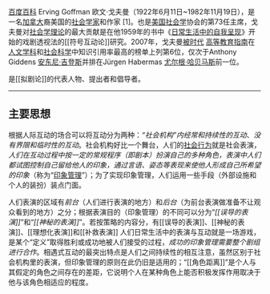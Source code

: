 [百度百科](https://baike.baidu.com/item/%E6%AC%A7%E6%96%87%C2%B7%E6%88%88%E5%A4%AB%E6%9B%BC/5328974)
Erving Goffman 欧文·戈夫曼（1922年6月11日~1982年11月19日），是一名[加拿大](https://baike.baidu.com/item/%E5%8A%A0%E6%8B%BF%E5%A4%A7/145973?fromModule=lemma_inlink)裔美国的[社会学家](https://baike.baidu.com/item/%E7%A4%BE%E4%BC%9A%E5%AD%A6%E5%AE%B6/1216425?fromModule=lemma_inlink)和作家 [1]。也是[美国社会学](https://baike.baidu.com/item/%E7%BE%8E%E5%9B%BD%E7%A4%BE%E4%BC%9A%E5%AD%A6/3291771?fromModule=lemma_inlink)协会的第73任主席，戈夫曼对[社会学理论](https://baike.baidu.com/item/%E7%A4%BE%E4%BC%9A%E5%AD%A6%E7%90%86%E8%AE%BA/4326731?fromModule=lemma_inlink)的最大贡献是在他1959年的书中《[日常生活中的自我呈现](https://baike.baidu.com/item/%E6%97%A5%E5%B8%B8%E7%94%9F%E6%B4%BB%E4%B8%AD%E7%9A%84%E8%87%AA%E6%88%91%E5%91%88%E7%8E%B0/9076383?fromModule=lemma_inlink)》开始的戏剧透视法的[[符号互动论]]研究。2007年，戈夫曼[被时代](https://baike.baidu.com/item/%E8%A2%AB%E6%97%B6%E4%BB%A3/8916900?fromModule=lemma_inlink) [高等教育指南](https://baike.baidu.com/item/%E9%AB%98%E7%AD%89%E6%95%99%E8%82%B2%E6%8C%87%E5%8D%97/10281111?fromModule=lemma_inlink)在[人文学科](https://baike.baidu.com/item/%E4%BA%BA%E6%96%87%E5%AD%A6%E7%A7%91/3705296?fromModule=lemma_inlink)和[社会科学](https://baike.baidu.com/item/%E7%A4%BE%E4%BC%9A%E7%A7%91%E5%AD%A6/18904321?fromModule=lemma_inlink)中知识引用率最高的榜单上列第6位，仅次于Anthony Giddens [安东尼·吉登斯](https://baike.baidu.com/item/%E5%AE%89%E4%B8%9C%E5%B0%BC%C2%B7%E5%90%89%E7%99%BB%E6%96%AF/8005476?fromModule=lemma_inlink)并排在Jürgen Habermas [尤尔根·哈贝马斯](https://baike.baidu.com/item/%E5%B0%A4%E5%B0%94%E6%A0%B9%C2%B7%E5%93%88%E8%B4%9D%E9%A9%AC%E6%96%AF/5044899?fromModule=lemma_inlink)前一位。

是[[拟剧论]]的代表人物、提出者和倡导者。

---
## 主要思想
根据人际互动的场合可以将互动分为两种：*“社会机构”内经常和持续性的互动*、*没有界限和临时性的互动*。社会机构好比一个舞台，人们的[社会行为](https://baike.baidu.com/item/%E7%A4%BE%E4%BC%9A%E8%A1%8C%E4%B8%BA/2554073?fromModule=lemma_inlink)就是社会表演，*人们在互动过程中按一定的常规程序（即剧本）扮演自己的多种角色，表演中人们都试图控制自己留给他人的印象，通过言语、姿态等表现来使他人形成自己所希望的印象*（称为“[印象管理](https://baike.baidu.com/item/%E5%8D%B0%E8%B1%A1%E7%AE%A1%E7%90%86/2099716?fromModule=lemma_inlink)”）；为了实现印象管理，人们运用一些手段（外部设施和个人的装扮）装点门面。

人们表演的区域有*前台*（人们进行表演的地方）和*后台*（为前台表演做准备不让观众看到的地方）之分；根据表演目的（印象管理）的不同可以分为“*[[误导的表演]]*”和“*[[神秘的表演]]*”。若按策略的内容分，有[[误导的表演]]、[[神秘的表演]]、[[理想化表演]]和[[补救表演]] 人们日常生活中的表演与互动就是一场游戏，是某个“定义”取得胜利或成功地被人们接受的过程，*成功的印象管理需要整个剧组进行合作*。相遇式互动的最突出特点是人们之间持续性的相互注意，虽然区别于社会机构里的表演，但印象管理的原则在此仍旧是适用的；“[[角色距离]]”是个人与其假定的角色之间存在的差距，它说明个人在某种角色上能否积极发挥作用取决于他与该角色相适应的程度。